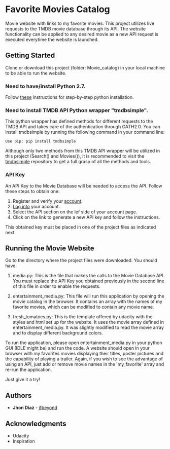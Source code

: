 # Favorite Movies Catalog

Movie website with links to my favorite movies. This project utilizes live requests to the TMDB movie database through its API.
The website functionality can be applied to any desired movie as a new API request is executed everytime the website is launched.

## Getting Started

Clone or download this project (folder: Movie_catalog) in your local machine to be able to run the website.

### Need to have/install Python 2.7.

Follow [these](https://datascience.com.co/how-to-install-python-2-7-and-3-6-in-windows-10-add-python-path-281e7eae62a) instructions for step-by-step python installation.

### Need to install TMDB API Python wrapper "tmdbsimple".

This python wrapper has defined methods for different requests to the TMDB API and takes care of the authentication through OATH2.0. You can install tmdbsimple by running the following command in your command line:

```
Use pip: pip install tmdbsimple 
```
Although only two methods from this TMDB API wrapper will be utilized in this project (Search() and Movies()), it is recommended to visit
the [tmdbsimple](https://github.com/celiao/tmdbsimple) repository to get a full grasp of all the methods and tools.

###  API Key

An API Key to the Movie Database will be needed to access the API. Follow these steps to obtain one:

1. Register and verify your [account](https://www.themoviedb.org/account/signup).
2. [Log into](https://www.themoviedb.org/login) your account.
3. Select the API section on the lef side of your account page.
4. Click on the link to generate a new API key and follow the instructions.

This obtained key must be placed in one of the project files as indicated next.


## Running the Movie Website

Go to the directory where the project files were downloaded. You should have:

1. media.py: This is the file that makes the calls to the Movie Database API. You must replace the API Key
you obtained previously in the second line of this file in order to enable the requests.

2. entertainment_media.py: This file will run this application by opening the movie catalog in the browser.
It contains an array with the names of my favorite movies, which can be modified to contain any movie name.

3. fresh_tomatoes.py: This is the template offered by udacity with the styles and html set up for the website.
It uses the movie array defined in entertainment_media.py. It was slightly modified to read the movie array and 
to display different background colors.

To run the application, please open entertainment_media.py in your python GUI (IDLE might be) and run the code.
A website should open in your browser with my favorites movies displaying their titles, poster pictures and the
capability of playing a trailer. Again, if you wish to see the advantage of using an API, just add or remove movie
names in the 'my_favorite' array and re-run the application.

Just give it a try!

## Authors

* **Jhon Diaz** - [jfbeyond](https://github.com/jfbeyond)

## Acknowledgments

* Udacity
* Inspiration

